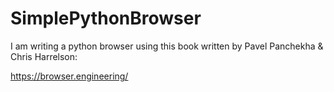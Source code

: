 # SimplePythonBrowser

I am writing a python browser using this book written by Pavel Panchekha & Chris Harrelson:

https://browser.engineering/
